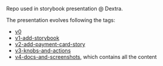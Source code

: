 Repo used in storybook presentation @ Dextra.

The presentation evolves following the tags:
* [v0](https://github.com/julia-melo/storybook-virtual-card-example/releases/tag/v0)
* [v1-add-storybook](https://github.com/julia-melo/storybook-virtual-card-example/releases/tag/v1-add-storybook)
* [v2-add-payment-card-story](https://github.com/julia-melo/storybook-virtual-card-example/releases/tag/v2-add-payment-card-story)
* [v3-knobs-and-actions](https://github.com/julia-melo/storybook-virtual-card-example/releases/tag/v3-knobs-and-actions)
* [v4-docs-and-screenshots](https://github.com/julia-melo/storybook-virtual-card-example/releases/tag/v4-docs-and-screenshots), which contains all the content
